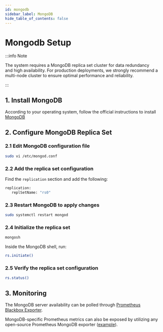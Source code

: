 ```yaml
---
id: mongodb
sidebar_label: MongoDB
hide_table_of_contents: false
---
```

# Mongodb Setup

:::info Note

The system requires a MongoDB replica set cluster
for data redundancy and high availability.
For production deployments, we strongly recommend a multi-node cluster
to ensure optimal performance and reliability.

:::

## 1. Install MongoDB

According to your operating system, follow the official instructions to install
[MongoDB](https://www.mongodb.com/docs/manual/administration/install-community/)

## 2. Configure MongoDB Replica Set

### 2.1 Edit MongoDB configuration file

```bash
sudo vi /etc/mongod.conf
```

### 2.2 Add the replica set configuration

Find the `replication` section and add the following:

```bash
replication:
   replSetName: "rs0"
```

### 2.3 Restart MongoDB to apply changes

```bash
sudo systemctl restart mongod
```

### 2.4 Initialize the replica set

```bash
mongosh
```

Inside the MongoDB shell, run:

```bash
rs.initiate()
```

### 2.5 Verify the replica set configuration

```bash
rs.status()
```

## 3. Monitoring

The MongoDB server availability can be polled through
[Prometheus Blackbox Exporter](https://github.com/prometheus/blackbox_exporter).

MongoDB-specific Prometheus metrics can also be exposed
by utilizing any open-source Prometheus MongoDB exporter
([example](https://github.com/percona/mongodb_exporter)).
